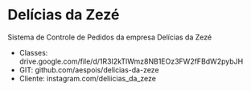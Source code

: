 # Delícias da Zezé
Sistema de Controle de Pedidos da empresa Delícias da Zezé

- Classes: drive.google.com/file/d/1R3I2kTlWmz8NB1EOz3FW2fFBdW2pybJH
- GIT: github.com/aespois/delicias-da-zeze
- Cliente: instagram.com/deliicias_da_zeze

